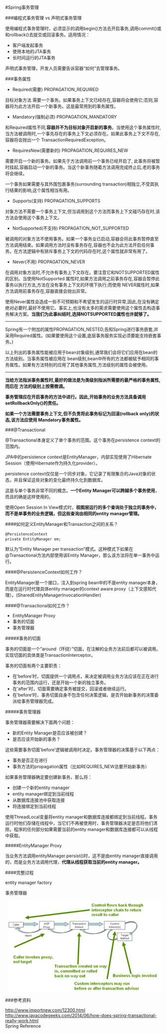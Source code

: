 #Spring事务管理

###编程式事务管理 vs 声明式事务管理

使用编程式事务管理时，必须显示的调用begin()方法去开启事务,调用commit()或和rollback()去提交或回滚事务。适用情况：

* 客户端发起事务
* 使用本地的JTA事务
* 长时间运行的JTA事务

声明式事务管理，开发人员需要告诉容器“如何”去管理事务。

###事务属性

* Required(需要) PROPAGATION_REQUIRED

目标对象方法 需要一个事务。如果事务上下文已经存在,容器将会使用它;否则,容器将为此方法开启一个新事务。这是最常用到的事务属性。

* Mandatory(强制必须) PROPAGATION_MANDATORY

和Required属性不同,**容器并不为目标对象开启新的事务**。当使用这个事务属性时,当方法被调用时,一个事先存在的事务上下文必须存在。如果此事务上下文不存在,容器将会抛出一个 TransactionRequiredException。

* RequiresNew(需要新的) PROPAGATION_REQUIRES_NEW

需要开启一个新的事务。如果先于方法调用前一个事务已经开启了, 此事务将被暂时挂起,容器启动一个新的事务。当这个新事务随着方法调用完成终止后,老的事务将会继续。

一个事务如果需要与其外围包裹事务(surrounding transaction)相独立,不受其执行结果的影响,这个属性相当有用。

* Supports(支持) PROPAGATION_SUPPORTS

对象方法不需要一个事务上下文,但当调用到这个方法而事务上下文碰巧存在时,该方法会使用这个事务上下文。

* NotSupported(不支持) PROPAGATION_NOT_SUPPORTED

被调用的对象方法不使用事务。如果一个事务业已启动,容器会将此事务暂停直至方法调用结束。如果调用方法时没有事务存在,容器也不会为此方法开启任何事务。在方法逻辑中有排斥事务上下文的代码存在时,这个属性就非常有用了。

* Never(不用) PROPAGATION_NEVER

在调用对象方法时,不允许有事务上下文存在。要注意它和NOTSUPPORTED属性的区别。当使用NotSupported 属性时,如果方法调用之前事务存在,容器会暂停此事务以执行方法,方法在没有事务上下文的环境下执行;而使用 NEVER属性时,如果方法调用前事务存在,容器直接会抛出异常。

使用Never属性会造成一些不可预期和不希望发生的运行时异常,因此,在没有确定绝对必要时,最好不使用它。事实上,也没有太多的需求需要使用这个属性去构造事务解决方案。**当我们为此事纠结时,选择NOTSUPPORTED属性也许就够了。**

----
Spring有一个附加的属性PROPAGATION_NESTED,告知Spring进行事务嵌套,并采用Required属性。(如果要使用这个设置,底层事务服务实现必须要能支持嵌套事务。)

以上列出的事务属性能被应用于bean对象级别,通常我们会将它们应用在bean的方法级别。当事务属性被应用在 bean级别,bean中所有的方法都被赋予相同的事务属性。如果有方法特别的应用了其他事务属性,方法级别的属性会被使用。

----
**当给方法指派事务属性时,最好的做法是为类级别指派所需要的最严格的事务属性,而后在 方法的级别上按需微调。**

**事务管理应在开启事务的方法中进行。因此,开始事务的业务方法具备调用setRollbackOnly()的责任。**

**如果一个方法需要事务上下文,但不负责将此事务标记为回滚(rollback only)的状态,该方法应使用 Mandatory事务属性。**

###@Transactional

@Transactional本身定义了单个事务的范围。这个事务在persistence context的范围内。

JPA中的persistence context是EntityManager，内部实现使用了Hibernate Session（使用Hibernate作为持久化provider）。

persistence context仅仅是一个同步对象，它记录了有限集合的Java对象的状态，并且保证这些对象的变化最终持久化到数据库。

这是与单个事务非常不同的概念。**一个Entity Manager可以跨越多个事务使用**，而且的确是这样使用的。

使用Open Session In View模式时，**视图层运行的多个查询处于独立的事务中，而不是单事务的业务逻辑，但这些查询由相同的entity manager管理。**

####如何定义EntityManager和Transaction之间的关系？

```
@PersistenceContext
private EntityManager em;
```

默认为“Entity Manager per transaction”模式。这种模式下如果在@Transactional方法内部使用该Entity Manager，那么该方法将在单一事务中运行。

####@PersistenceContext如何工作？

EntityManager是一个接口，注入到spring bean中的不是entity manager本身，而是在运行时代理具体entity manager的context aware proxy（上下文感知代理）。(SharedEntityManagerInvocationHandler)

####@Transactional如何工作？

* EntityManager Proxy
* 事务的切面
* 事务管理器

#####事务的切面

事务的切面是一个“around（环绕）”切面，在注解的业务方法前后都可以被调用。实现切面的具体类是TransactionInterceptor。

事务的切面有两个主要职责：

* 在’before’时，切面提供一个调用点，来决定被调用业务方法应该在正在进行事务的范围内运行，还是开始一个新的独立事务。
* 在’after’时，切面需要确定事务被提交，回滚或者继续运行。
* 在’before’时，事务切面自身不包含任何决策逻辑，是否开始新事务的决策委派给事务管理器完成。

#####事务管理器

事务管理器需要解决下面两个问题：

* 新的Entity Manager是否应该被创建？
* 是否应该开始新的事务？

这些需要事务切面’before’逻辑被调用时决定。事务管理器的决策基于以下两点：

* 事务是否正在进行
* 事务方法的propagation属性（比如REQUIRES_NEW总要开始新事务）

如果事务管理器确定要创建新事务，那么将：

* 创建一个新的entity manager
* entity manager绑定到当前线程
* 从数据库连接池中获取连接
* 将连接绑定到当前线程

使用ThreadLocal变量将entity manager和数据库连接都绑定到当前线程。事务运行时他们存储在线程中，当它们不再被使用时，事务管理器决定是否将他们清除。程序的任何部分如果需要当前的entity manager和数据库连接都可以从线程中获取。

#####EntityManager Proxy

当业务方法调用entityManager.persist()时，这不是由entity manager直接调用的，而是业务方法调用代理，**代理从线程获取当前的entity manager。**

####完整过程

entity manager factory

事务管理器

![](img/spring_tx.png)

###参考资料

http://www.importnew.com/12300.html<br />
http://www.javacodegeeks.com/2014/06/how-does-spring-transactional-really-work.html<br />
Spring Reference

